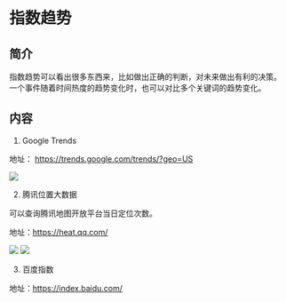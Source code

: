 # 指数趋势  
  
## 简介  
  
指数趋势可以看出很多东西来，比如做出正确的判断，对未来做出有利的决策。  
一个事件随着时间热度的趋势变化时，也可以对比多个关键词的趋势变化。    
  
  
## 内容  
  
1. Google Trends

地址： https://trends.google.com/trends/?geo=US  

![](trends-google.png)

2. 腾讯位置大数据

可以查询腾讯地图开放平台当日定位次数。  

地址：https://heat.qq.com/  

![](/image/heat_qq.png)
![](/image/heat-qq-qianxi.png)


3. 百度指数  


地址：https://index.baidu.com/  






